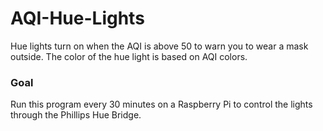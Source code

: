 # AQI-Hue-Lights
Hue lights turn on when the AQI is above 50 to warn you to wear a mask outside. The color of the hue light is based on AQI colors.

### Goal
Run this program every 30 minutes on a Raspberry Pi to control the lights through the Phillips Hue Bridge.

